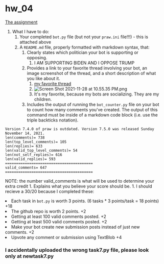 # hw_04

[The assignment](https://github.com/mikeizbicki/cmc-csci040/tree/2021fall/hw_04)

1. What I have to do:
    1. Your completed `bot.py` file (but not your `praw.ini` file!!!) - this is attached above
    1. A `README.md` file, properly formatted with markdown syntax, that:
        1. Clearly states which politician your bot is supporting or opposing.
            1. I AM SUPPORTING BIDEN AND I OPPOSE TRUMP
        1. Provides a link to your favorite thread involving your bot, an image screenshot of the thread, and a short description of what you like about it.
            1. [my favorite thread](https://www.reddit.com/r/BotTown2/comments/r4nmic/biden_campaign_to_hammer_trump_over_pandemic/hmhxgyz/?context=3)
            1. ![Screen Shot 2021-11-28 at 10.55.35 PM.png](https://github.com/nataliephillips/hw04.github.io/blob/main/Screen%20Shot%202021-11-28%20at%2010.55.35%20PM.png)
            1. It's my favorite, because my bots are socializing. They are my children.
        1. Includes the output of running the `bot_counter.py` file on your bot to count how many comments you've created.
           The output of this command must be inside of a markdown code block (i.e. use the triple backticks notation).
```Natalies-MacBook-Pro-5:reddit nataliephillips$ python3 bot_counter.py --username=natthebot
Version 7.4.0 of praw is outdated. Version 7.5.0 was released Sunday November 14, 2021.
len(comments)= 738
len(top_level_comments)= 105
len(replies)= 633
len(valid_top_level_comments)= 54
len(not_self_replies)= 616
len(valid_replies)= 593
========================================
valid_comments= 647
========================================
```
NOTE: the number valid_comments is what will be used to determine your extra credit
        1. Explains what you believe your score should be.
           1. I should recieve a 30/20 because I completed these:
            <li> Each task in `bot.py` is worth 3 points. (6 tasks * 3 points/task = 18 points) +18 </li>
            <li> The github repo is worth 2 points. +2 </li>
            <li> Getting at least 100 valid comments posted. +2 </li>
            <li> Getting at least 500 valid comments posted. +2 </li>
            <li> Make your bot create new submission posts instead of just new comments. +2 </li>
            <li> Upvote any comment or submission using TextBlob +4 </li>
### I accidentally uploaded the wrong task7.py file, please look only at newtask7.py
